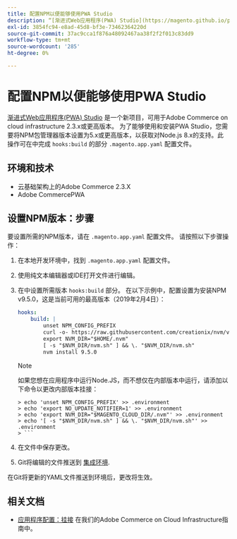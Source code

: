 ```yaml
---
title: 配置NPM以便能够使用PWA Studio
description: “[渐进式Web应用程序(PWA) Studio](https://magento.github.io/pwa-studio/)是一个新项目，可用于Adobe Commerce上的cloud infrastructure 2.3.x或更高版本。 为了能够使用和安装PWA Studio，您需要将NPM包管理器版本设置为5.x或更高版本，以获取对Node.js 8.x的支持。此操作在“.magento.app.yaml”配置文件的“hooks：build”部分中完成。
exl-id: 3854fc94-e8ad-45d8-bf3e-73462364220d
source-git-commit: 37ac9cca1f876a48092467aa38f2f2f013c83dd9
workflow-type: tm+mt
source-wordcount: '285'
ht-degree: 0%

---
```


# 配置NPM以便能够使用PWA Studio

[渐进式Web应用程序(PWA) Studio](https://magento.github.io/pwa-studio/) 是一个新项目，可用于Adobe Commerce on cloud infrastructure 2.3.x或更高版本。 为了能够使用和安装PWA Studio，您需要将NPM包管理器版本设置为5.x或更高版本，以获取对Node.js 8.x的支持。此操作可在中完成 `hooks:build` 的部分 `.magento.app.yaml` 配置文件。

## 环境和技术

* 云基础架构上的Adobe Commerce 2.3.X
* Adobe CommercePWA

## 设置NPM版本：步骤

要设置所需的NPM版本，请在 `.magento.app.yaml` 配置文件。 请按照以下步骤操作：

1. 在本地开发环境中，找到 `.magento.app.yaml` 配置文件。
1. 使用纯文本编辑器或IDE打开文件进行编辑。
1. 在中设置所需版本 `hooks:build` 部分。 在以下示例中，配置设置为安装NPM v9.5.0，这是当前可用的最高版本（2019年2月4日）：

   ```yaml
   hooks:
       build: |
           unset NPM_CONFIG_PREFIX
           curl -o- https://raw.githubusercontent.com/creationix/nvm/v0.33.8/install.sh | bash
           export NVM_DIR="$HOME/.nvm"
           [ -s "$NVM_DIR/nvm.sh" ] && \. "$NVM_DIR/nvm.sh"
           nvm install 9.5.0
   ```

   >[!NOTE]
   >
   >如果您想在应用程序中运行Node.JS，而不想仅在内部版本中运行，请添加以下命令以更改内部版本挂接：
   > 
   ```
   > echo 'unset NPM_CONFIG_PREFIX' >> .environment
   > echo 'export NO_UPDATE_NOTIFIER=1' >> .environment
   > echo 'export NVM_DIR="$MAGENTO_CLOUD_DIR/.nvm"' >> .environment
   > echo '[ -s "$NVM_DIR/nvm.sh" ] && \. "$NVM_DIR/nvm.sh"' >> .environment
   > ```

1. 在文件中保存更改。
1. Git将编辑的文件推送到 [集成环境](/help/announcements/adobe-commerce-announcements/integration-environment-enhancement-request-pro-and-starter.md).

在Git将更新的YAML文件推送到环境后，更改将生效。

## 相关文档

* [应用程序配置：挂接](https://experienceleague.adobe.com/docs/commerce-cloud-service/user-guide/configure/app/properties/hooks-property.html) 在我们的Adobe Commerce on Cloud Infrastructure指南中。
